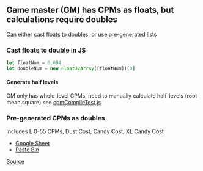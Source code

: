 ## Game master (GM) has CPMs as floats, but calculations require doubles
Can either cast floats to doubles, or use pre-generated lists

### Cast floats to double in JS
```js
let floatNum = 0.094
let doubleNum = new Float32Array([floatNum])[0]
```

#### Generate half levels
GM only has whole-level CPMs, need to manually calculate half-levels (root mean square)
see [cpmCompileTest.js]()

### Pre-generated CPMs as doubles
Includes L 0-55 CPMs, Dust Cost, Candy Cost, XL Candy Cost
- [Google Sheet](https://docs.google.com/spreadsheets/d/1akMTElC3mStmbRNXI8a4J94YmwJuvia0DiVV_l1W9h0/edit#gid=1145512291])
- [Paste Bin](https://pastebin.com/x4FzRTZJ)

[Source](https://www.reddit.com/r/TheSilphRoad/comments/jwjbw4/comment/ilhqkwj)
